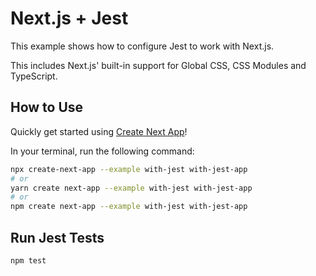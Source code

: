 # Next.js + Jest

This example shows how to configure Jest to work with Next.js.

This includes Next.js' built-in support for Global CSS, CSS Modules and TypeScript.

## How to Use

Quickly get started using [Create Next App](https://github.com/vercel/next.js/tree/canary/packages/create-next-app#readme)!

In your terminal, run the following command:

```bash
npx create-next-app --example with-jest with-jest-app
# or
yarn create next-app --example with-jest with-jest-app
# or
npm create next-app --example with-jest with-jest-app
```

## Run Jest Tests

```bash
npm test
```
